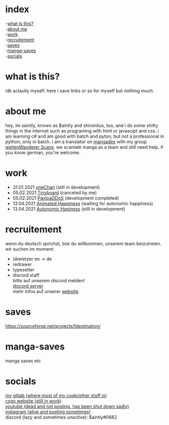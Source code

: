# index
-<a href="#what-is-this">what is this?</a><br>
-<a href="#about-me">about me</a><br>
-<a href="#work">work</a><br>
-<a href="#recruitement">recruitement</a><br>
-<a href="#saves">saves</a><br>
-<a href="#manga-saves">manga-saves</a><br>
-<a href="#socials">socials</a>

# what is this?
idk actaully myself. here i save links or so for myself but nothing much.

# about me
hey, im saintly, known as $aintly and shironitus, too, and i do some shitty things in the internet such as programing with html or javascipt and css. i am learning c# and am good with batch and pyton, but not a professional in python, only in batch. i am a translator on <a href="https://mangadex.org" target="_blank">mangadex</a> with my group <a href="https://mangadex.org/group/16890" target="_blank">weltenWanderer Scans</a>. we scanlate manga as a team and still need help, if you know german, you're welcome.

# work
- 31.01.2021 <a href="https://github.com/saintly2k/oneChan" target="_blank">oneChan</a> (still in development)<br>
- 05.02.2021 <a href="https://github.com/saintly2k/Tinyboard" target="_blank">Tinyboard</a> (canceled by me)<br>
- 05.02.2021 <a href="https://github.com/saintly2k/payloaddos" target="_blank">PayloaDDoS</a> (development completed)<br>
- 13.04.2021 <a href="https://github.com/saintly2k/animated-happiness" target="_blank">Animated Happiness</a> (waiting for autonomic happiness)<br>
- 13.04.2021 <a href="https://github.com/saintly2k/autonomic-hapiness" target="_blank">Autonomic Hapiness</a> (still in development)<br>

# recruitement
wenn du deutsch sprichst, bist du willkommen, unserem team beizutreten.<br>
wir suchen im moment:<br>
- überetzer en -> de<br>
- redrawer<br>
- typesetter<br>
- discord staff<br>
bitte auf unserem discord melden!<br>
<a href="http://wwsdc.wolframe.club" target="_blank">discord server</a><br>
mehr infos auf unserer <a href="http://wws.fanclub.rocks" target="_blank">website</a>.

# saves
https://sourceforge.net/projects/fdestination/

# manga-saves
manga saves etc

# socials
<a href="https://gitlab.com/akiRea" target="_blank">my gitlab (where most of my code/other stuff is)</a><br>
<a href="https://wolframe.club" target="_blank">csgo website (still in work)</a><br>
<a href="https://bit.ly/selimtcoiv" target="_blank">youtube (dead and not posting, has been shut down sadly)</a><br>
<a href="https://instagram.com/saintly.skyz" target="_blank">instagram (alive and posting sometimes)</a><br>
discord (lazy and sometimes unactive): $aintly#0682

